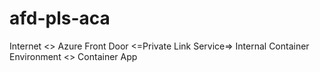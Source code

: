 # afd-pls-aca

Internet &lt;> Azure Front Door &lt;=Private Link Service=> Internal Container Environment &lt;> Container App
